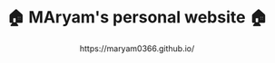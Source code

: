 # <center>:house: MAryam's personal website :house:</center>  
<center>https://maryam0366.github.io/</center>  
